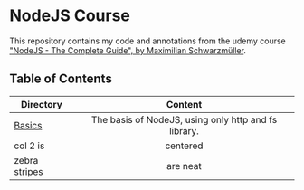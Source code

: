 # NodeJS Course

This repository contains my code and annotations from the udemy course ["NodeJS - The Complete Guide", by Maximilian Schwarzmüller](https://www.udemy.com/course/nodejs-the-complete-guide/).

## Table of Contents

| Directory     | Content       |
| ------------- |:-------------:|
| [Basics](./basics)        | The basis of NodeJS, using only http and fs library. |
| col 2 is      | centered      |
| zebra stripes | are neat      |